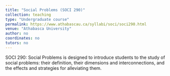 ```yaml
---
title: "Social Problems (SOCI 290)"
collection: teaching
type: "Undergraduate course"
permalink: https://www.athabascau.ca/syllabi/soci/soci290.html
venue: "Athabasca University"
author: no
coordinates: no
tutors: no
---
```

SOCI 290: Social Problems is designed to introduce students to the study of social problems: their definition, their dimensions and interconnections, and the effects and strategies for alleviating them.
